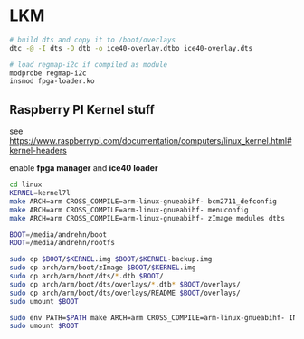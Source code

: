 # LKM

```bash
# build dts and copy it to /boot/overlays
dtc -@ -I dts -O dtb -o ice40-overlay.dtbo ice40-overlay.dts

# load regmap-i2c if compiled as module
modprobe regmap-i2c
insmod fpga-loader.ko
```

## Raspberry PI Kernel stuff

see https://www.raspberrypi.com/documentation/computers/linux_kernel.html#kernel-headers

enable __fpga manager__ and __ice40 loader__

```bash
cd linux
KERNEL=kernel7l
make ARCH=arm CROSS_COMPILE=arm-linux-gnueabihf- bcm2711_defconfig
make ARCH=arm CROSS_COMPILE=arm-linux-gnueabihf- menuconfig
make ARCH=arm CROSS_COMPILE=arm-linux-gnueabihf- zImage modules dtbs
```

```bash
BOOT=/media/andrehn/boot
ROOT=/media/andrehn/rootfs

sudo cp $BOOT/$KERNEL.img $BOOT/$KERNEL-backup.img
sudo cp arch/arm/boot/zImage $BOOT/$KERNEL.img
sudo cp arch/arm/boot/dts/*.dtb $BOOT/
sudo cp arch/arm/boot/dts/overlays/*.dtb* $BOOT/overlays/
sudo cp arch/arm/boot/dts/overlays/README $BOOT/overlays/
sudo umount $BOOT

sudo env PATH=$PATH make ARCH=arm CROSS_COMPILE=arm-linux-gnueabihf- INSTALL_MOD_PATH=$ROOT modules_install
sudo umount $ROOT
```